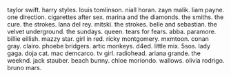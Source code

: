 taylor swift. harry styles. louis tomlinson. niall horan. zayn malik. liam payne. one direction. cigarettes after sex. 
marina and the diamonds. the smiths. the cure. the strokes. lana del rey. mitski. the strokes. belle and sebastian.
the velvet underground. the sundays. queen. tears for fears. abba. paramore. billie eillish. mazzy star. girl in red. 
ricky montgomery. mxmtoon. conan gray. clairo. phoebe bridgers. artic monkeys. d4ed. little mix. 5sos. lady gaga.
doja cat. mac demcarco. tv girl. radiohead. ariana grande. the weeknd. jack stauber. beach bunny. chloe moriondo.
wallows. olivia rodrigo. bruno mars. 
